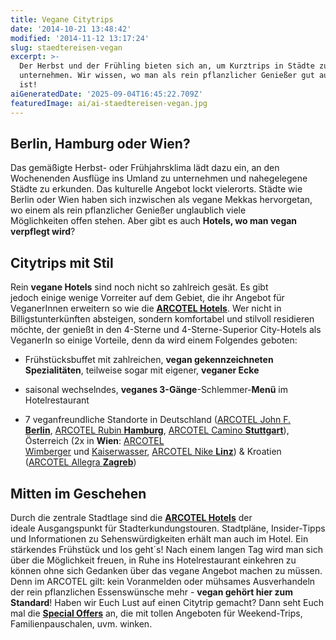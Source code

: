 ```yaml
---
title: Vegane Citytrips
date: '2014-10-21 13:48:42'
modified: '2014-11-12 13:17:24'
slug: staedtereisen-vegan
excerpt: >-
  Der Herbst und der Frühling bieten sich an, um Kurztrips in Städte zu
  unternehmen. Wir wissen, wo man als rein pflanzlicher Genießer gut aufgehoben
  ist!
aiGeneratedDate: '2025-09-04T16:45:22.709Z'
featuredImage: ai/ai-staedtereisen-vegan.jpg
---
```


## Berlin, Hamburg oder Wien?

Das gemäßigte Herbst- oder Frühjahrsklima lädt dazu ein, an den Wochenenden Ausflüge ins Umland zu unternehmen und nahegelegene Städte zu erkunden. Das kulturelle Angebot lockt vielerorts. Städte wie Berlin oder Wien haben sich inzwischen als vegane Mekkas hervorgetan, wo einem als rein pflanzlicher Genießer unglaublich viele Möglichkeiten offen stehen. Aber gibt es auch **Hotels, wo man vegan verpflegt wird**?

## Citytrips mit Stil

Rein **vegane Hotels** sind noch nicht so zahlreich gesät. Es gibt jedoch einige wenige Vorreiter auf dem Gebiet, die ihr Angebot für VeganerInnen erweitern so wie die [**ARCOTEL Hotels**](http://www.arcotelhotels.com/). Wer nicht in Billigstunterkünften absteigen, sondern komfortabel und stilvoll residieren möchte, der genießt in den 4-Sterne und 4-Sterne-Superior City-Hotels als VeganerIn so einige Vorteile, denn da wird einem Folgendes geboten:

*   Frühstücksbuffet mit zahlreichen, **vegan gekennzeichneten Spezialitäten**, teilweise sogar mit eigener, **veganer Ecke**

*   saisonal wechselndes, **veganes 3-Gänge**\-Schlemmer-**Menü** im Hotelrestaurant

*   7 veganfreundliche Standorte in Deutschland ([ARCOTEL John F. **Berlin**](http://www.arcotelhotels.com/de/john_f_hotel_berlin/), [ARCOTEL Rubin **Hamburg**](http://www.arcotelhotels.com/de/rubin_hotel_hamburg/), [ARCOTEL Camino **Stuttgart**](http://www.arcotelhotels.com/de/camino_hotel_stuttgart/)), Österreich (2x in **Wien**: [ARCOTEL Wimberger](http://www.arcotelhotels.com/de/wimberger_hotel_wien/) und [Kaiserwasser](http://www.arcotelhotels.com/de/kaiserwasser_hotel_wien/), [ARCOTEL Nike **Linz**](http://www.arcotelhotels.com/de/nike_hotel_linz/)) & Kroatien ([ARCOTEL Allegra **Zagreb**](http://www.arcotelhotels.com/de/allegra_hotel_zagreb/))

[<!-- Image removed (no copyright): arcotel-veganes-menü-collage.jpg -->](https://www.veganblatt.com/i/arcotel-veganes-menü-collage.jpg)

## Mitten im Geschehen

Durch die zentrale Stadtlage sind die [**ARCOTEL Hotels**](http://www.arcotelhotels.com/) der ideale Ausgangspunkt für Stadterkundungstouren. Stadtpläne, Insider-Tipps und Informationen zu Sehenswürdigkeiten erhält man auch im Hotel. Ein stärkendes Frühstück und los geht´s! Nach einem langen Tag wird man sich über die Möglichkeit freuen, in Ruhe ins Hotelrestaurant einkehren zu können ohne sich Gedanken über das vegane Angebot machen zu müssen. Denn im ARCOTEL gilt: kein Voranmelden oder mühsames Ausverhandeln der rein pflanzlichen Essenswünsche mehr - **vegan gehört hier zum Standard**! Haben wir Euch Lust auf einen Citytrip gemacht? Dann seht Euch mal die [**Special Offers**](http://www.arcotelhotels.com/de/special_offers/) an, die mit tollen Angeboten für Weekend-Trips, Familienpauschalen, uvm. winken. [<!-- Image removed (no copyright): städtereisen.jpg -->](https://www.veganblatt.com/i/städtereisen.jpg)
